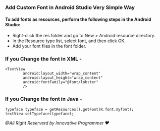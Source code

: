 ### Add Custom Font in Android Studio Very Simple Way


#### To add fonts as resources, perform the following steps in the Android Studio:

- Right-click the res folder and go to New > Android resource directory. 
- In the Resource type list, select font, and then click OK.
- Add your font files in the font folder.


### If you Change the font in XML -

```
<TextView
        android:layout_width="wrap_content"
        android:layout_height="wrap_content"
        android:fontFamily="@font/lobster"
        />

```

### If you Change the font in Java -

```
Typeface typeface = getResources().getFont(R.font.myfont);
textView.setTypeface(typeface);

```



_@All Right Reserverd by Innovative Programmer ❤️_
